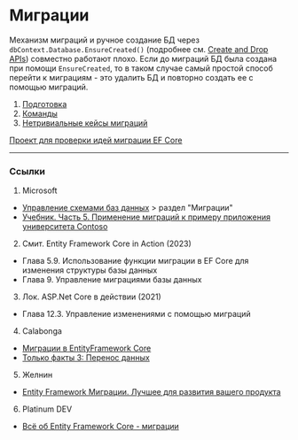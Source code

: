# Миграции

Механизм миграций и ручное создание БД через `dbContext.Database.EnsureCreated()` (подробнее см. [Create and Drop APIs](https://learn.microsoft.com/ru-ru/ef/core/managing-schemas/ensure-created)) совместно работают плохо. Если до миграций БД была создана при помощи `EnsureCreated`, то в таком случае самый простой способ перейти к миграциям - это удалить БД и повторно создать ее с помощью миграций.

1. [Подготовка](./01-preparing.md)
2. [Команды](./02-commands.md)
3. [Нетривиальные кейсы миграций](./hard-cases/README.md)

[Проект для проверки идей миграции EF Core](https://github.com/gonzobard777/c_sharp_EFcore_Migrations_Check_Proj)

---

### Ссылки

1. Microsoft

- [Управление схемами баз данных](https://learn.microsoft.com/ru-ru/ef/core/managing-schemas/) > раздел "Миграции"
- [Учебник. Часть 5. Применение миграций к примеру приложения университета Contoso](https://learn.microsoft.com/ru-ru/aspnet/core/data/ef-mvc/migrations?view=aspnetcore-3.1)

2. Смит. Entity Framework Core in Action (2023)

- Глава 5.9. Использование функции миграции в EF Core для изменения структуры базы данных
- Глава 9. Управление миграциями базы данных

3. Лок. ASP.Net Core в действии (2021)

- Глава 12.3. Управление изменениями с помощью миграций

4. Calabonga

- [Миграции в EntityFramework Core](https://www.youtube.com/watch?v=vfHq2ns4RlA)
- [Только факты 3: Перенос данных](https://www.youtube.com/watch?v=NGIiPTKBVsI)

5. Желнин

- [Entity Framework Миграции. Лучшее для развития вашего продукта](https://www.youtube.com/watch?v=RB5J9g_bpsI&list=PL4hR27YmlLPp4dJRBQiFRWXalNXsnvWRq&index=3)

6. Platinum DEV

- [Всё об Entity Framework Core - миграции](https://www.youtube.com/watch?v=eHayUiqBXK4&t=6726s)
